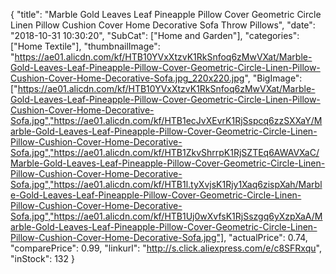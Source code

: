 {
	"title": "Marble Gold Leaves Leaf Pineapple Pillow Cover Geometric Circle Linen Pillow Cushion Cover Home Decorative Sofa Throw Pillows",
	"date": "2018-10-31 10:30:20",
	"SubCat": ["Home and Garden"],
	"categories": ["Home Textile"],
	"thumbnailImage": "https://ae01.alicdn.com/kf/HTB10YVxXtzvK1RkSnfoq6zMwVXat/Marble-Gold-Leaves-Leaf-Pineapple-Pillow-Cover-Geometric-Circle-Linen-Pillow-Cushion-Cover-Home-Decorative-Sofa.jpg_220x220.jpg",
	"BigImage": ["https://ae01.alicdn.com/kf/HTB10YVxXtzvK1RkSnfoq6zMwVXat/Marble-Gold-Leaves-Leaf-Pineapple-Pillow-Cover-Geometric-Circle-Linen-Pillow-Cushion-Cover-Home-Decorative-Sofa.jpg","https://ae01.alicdn.com/kf/HTB1ecJvXEvrK1RjSspcq6zzSXXaY/Marble-Gold-Leaves-Leaf-Pineapple-Pillow-Cover-Geometric-Circle-Linen-Pillow-Cushion-Cover-Home-Decorative-Sofa.jpg","https://ae01.alicdn.com/kf/HTB1ZkvShrrpK1RjSZTEq6AWAVXaC/Marble-Gold-Leaves-Leaf-Pineapple-Pillow-Cover-Geometric-Circle-Linen-Pillow-Cushion-Cover-Home-Decorative-Sofa.jpg","https://ae01.alicdn.com/kf/HTB1l.tyXvjsK1Rjy1Xaq6zispXah/Marble-Gold-Leaves-Leaf-Pineapple-Pillow-Cover-Geometric-Circle-Linen-Pillow-Cushion-Cover-Home-Decorative-Sofa.jpg","https://ae01.alicdn.com/kf/HTB1Uj0wXvfsK1RjSszgq6yXzpXaA/Marble-Gold-Leaves-Leaf-Pineapple-Pillow-Cover-Geometric-Circle-Linen-Pillow-Cushion-Cover-Home-Decorative-Sofa.jpg"],
	"actualPrice": 0.74,
	"comparePrice": 0.99,
	"linkurl": "http://s.click.aliexpress.com/e/c8SFRxqu",
	"inStock": 132
}
